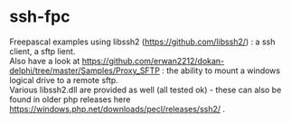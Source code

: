 # ssh-fpc
Freepascal examples using libssh2 (https://github.com/libssh2/) : a ssh client, a sftp lient. <br/>
Also have a look at https://github.com/erwan2212/dokan-delphi/tree/master/Samples/Proxy_SFTP : the ability to mount a windows logical drive to a remote sftp.</br>
Various libssh2.dll are provided as well (all tested ok) - these can also be found in older php releases here https://windows.php.net/downloads/pecl/releases/ssh2/ .<br/>
